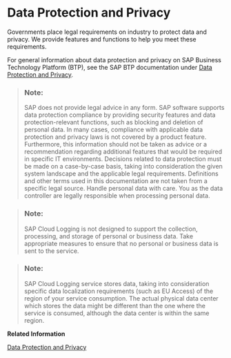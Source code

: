<!-- loio80e76fd9bbf94414b80ec1310cb4920a -->

# Data Protection and Privacy

Governments place legal requirements on industry to protect data and privacy. We provide features and functions to help you meet these requirements.

For general information about data protection and privacy on SAP Business Technology Platform \(BTP\), see the SAP BTP documentation under [Data Protection and Privacy](https://help.sap.com/viewer/65de2977205c403bbc107264b8eccf4b/Cloud/en-US/7e513d31704a4a87831191e504ca850a.html).

> ### Note:  
> SAP does not provide legal advice in any form. SAP software supports data protection compliance by providing security features and data protection-relevant functions, such as blocking and deletion of personal data. In many cases, compliance with applicable data protection and privacy laws is not covered by a product feature. Furthermore, this information should not be taken as advice or a recommendation regarding additional features that would be required in specific IT environments. Decisions related to data protection must be made on a case-by-case basis, taking into consideration the given system landscape and the applicable legal requirements. Definitions and other terms used in this documentation are not taken from a specific legal source. Handle personal data with care. You as the data controller are legally responsible when processing personal data.

> ### Note:  
> SAP Cloud Logging is not designed to support the collection, processing, and storage of personal or business data. Take appropriate measures to ensure that no personal or business data is sent to the service.

> ### Note:  
> SAP Cloud Logging service stores data, taking into consideration specific data localization requirements \(such as EU Access\) of the region of your service consumption. The actual physical data center which stores the data might be different than the one where the service is consumed, although the data center is within the same region.

**Related Information**  


[Data Protection and Privacy](https://help.sap.com/docs/btp/sap-business-technology-platform/data-protection-and-privacy?version=Cloud)

